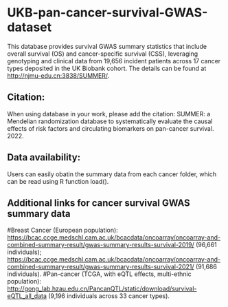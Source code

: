 # UKB-pan-cancer-survival-GWAS-dataset

This database provides survival GWAS summary statistics that include overall survival (OS) and cancer-specific survival (CSS), leveraging genotyping and clinical data from 19,656 incident patients across 17 cancer types deposited in the UK Biobank cohort. The details can be found at http://njmu-edu.cn:3838/SUMMER/.

## Citation:
When using database in your work, please add the citation: SUMMER: a Mendelian randomization database to systematically evaluate the causal effects of risk factors and circulating biomarkers on pan-cancer survival. 2022.


## Data availability:
Users can easily obatin the summary data from each cancer folder, which can be read using R function load().

## Additional links for cancer survival GWAS summary data
#Breast Cancer (European population): https://bcac.ccge.medschl.cam.ac.uk/bcacdata/oncoarray/oncoarray-and-combined-summary-result/gwas-summary-results-survival-2019/ (96,661 individuals); https://bcac.ccge.medschl.cam.ac.uk/bcacdata/oncoarray/oncoarray-and-combined-summary-result/gwas-summary-results-survival-2021/ (91,686 individuals). 
#Pan-cancer (TCGA, with eQTL effects, multi-ethnic population):
http://gong_lab.hzau.edu.cn/PancanQTL/static/download/survival-eQTL_all_data (9,196 individuals across 33 cancer types).
